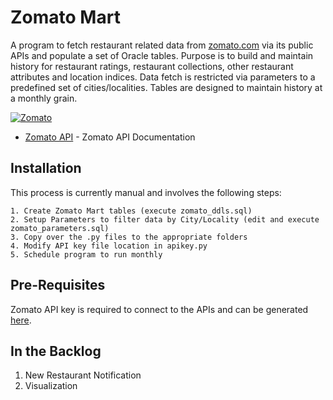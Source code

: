 # Zomato Mart


A program to fetch restaurant related data from [zomato.com](https://www.zomato.com) via its public APIs and populate a set of Oracle tables. Purpose is to build and maintain history for restaurant ratings, restaurant collections, other restaurant attributes and location indices. Data fetch is restricted via parameters to a predefined set of cities/localities. Tables are designed to maintain history at a monthly grain. 

[![Zomato](https://b.zmtcdn.com/images/developers/zomato-developers-logo.png)](https://developers.zomato.com/)
* [Zomato API](https://developers.zomato.com/api) - Zomato API Documentation


Installation
------------
This process is currently manual and involves the following steps:

    1. Create Zomato Mart tables (execute zomato_ddls.sql)
    2. Setup Parameters to filter data by City/Locality (edit and execute zomato_parameters.sql)
    3. Copy over the .py files to the appropriate folders
    4. Modify API key file location in apikey.py
    5. Schedule program to run monthly

Pre-Requisites
------------
Zomato API key is required to connect to the APIs and can be generated [here](https://developers.zomato.com/api).


In the Backlog
------------
1. New Restaurant Notification
2. Visualization
